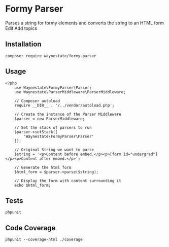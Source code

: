 Formy Parser
================

Parses a string for formy elements and converts the string to an HTML form Edit
Add topics

Installation
-----

    composer require waynestate/formy-parser

Usage
-----

    <?php
        use Waynestate\FormyParser\Parser;
        use Waynestate\ParserMiddleware\ParserMiddleware;

        // Composer autoload
        require __DIR__ . '/../vendor/autoload.php';

        // Create the instance of the Parser Middleware
        $parser = new ParserMiddleware;

        // Set the stack of parsers to run
        $parser->setStack([
            'Waynestate\FormyParser\Parser'
        ]);

        // Original String we want to parse
        $string = '<p>Content before embed.</p><p>[form id="undergrad"]</p><p>Content after embed.</p>';

        // Generate the html form
        $html_form = $parser->parse($string);

        // Display the form with content surrounding it
        echo $html_form;

Tests
-----

    phpunit

Code Coverage
-----

    phpunit --coverage-html ./coverage
